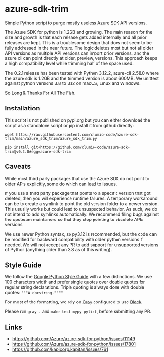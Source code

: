 # azure-sdk-trim

Simple Python script to purge mostly useless Azure SDK API versions.

The Azure SDK for python is 1.2GB and growing. The main reason for the
size and growth is that each release gets added internally and all prior
releases are kept. This is a troublesome design that does not seem to be fully
addressed in the near future. The logic deletes most but not all older API
versions as multiple API versions can import prior versions, and the azure cli
can point directly at older, preview, versions. This approach keeps a high
compatibility level while trimming half of the space used.

The 0.2.1 release has been tested with Python 3.12.2, azure-cli 2.58.0 where the
azure sdk is 1.2GB and the trimmed version is about 600MB.
We unittest against python versions 3.8 to 3.12 on macOS, Linux and Windows.

So Long & Thanks For All The Fish.


## Installation

This script is not published on pypi.org but you can either download the script
as a standalone script or pip install it from github directly:

```shell
wget https://raw.githubusercontent.com/clumio-code/azure-sdk-trim/main/azure_sdk_trim/azure_sdk_trim.py
```

```shell
pip install git+https://github.com/clumio-code/azure-sdk-trim@v0.2.0#egg=azure-sdk-trim
```


## Caveats

While most third party packages that use the Azure SDK do not point to older
APIs explicitly, some do which can lead to issues.

If you use a third party package that points to a specific version that got
deleted, then you will experience runtime failures. A temporary workaround can
be to create a symlink to point the old version folder to a newer version. This
usually works but could lead to unsuspected behavior.
As such, we do not intend to add symlinks automatically. We recommend filing
bugs against the upstream maintainers so that they stop pointing to obsolete
APIs versions.

We use newer Python syntax, so py3.12 is recommended, but the code can be
modified for backward compatibility with older python versions if needed.
We will not accept any PR to add support for unsupported versions of Python
(anything older than 3.8 as of this writing).


## Style Guide

We follow the [Google Python Style Guide](https://google.github.io/styleguide/pyguide.html)
with a few distinctions. We use 100 characters width and prefer single quotes
over double quotes for regular string declarations. Triple quoting is always
done with double quotes: `"""A docstring.""""`

For most of the formatting,
we rely on [Gray](https://github.com/dizballanze/gray)
configured to use [Black](https://github.com/psf/black).

Please run `gray .` and `make test mypy pylint`, before submitting any PR.


## Links

* https://github.com/Azure/azure-sdk-for-python/issues/11149
* https://github.com/Azure/azure-sdk-for-python/issues/17801
* https://github.com/kapicorp/kapitan/issues/761
